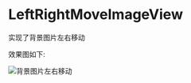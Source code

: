 # LeftRightMoveImageView
实现了背景图片左右移动

效果图如下:

![背景图片左右移动](https://github.com/ansen666/LeftRightMoveImageView/blob/master/app/gif/result.gif?raw=true)
